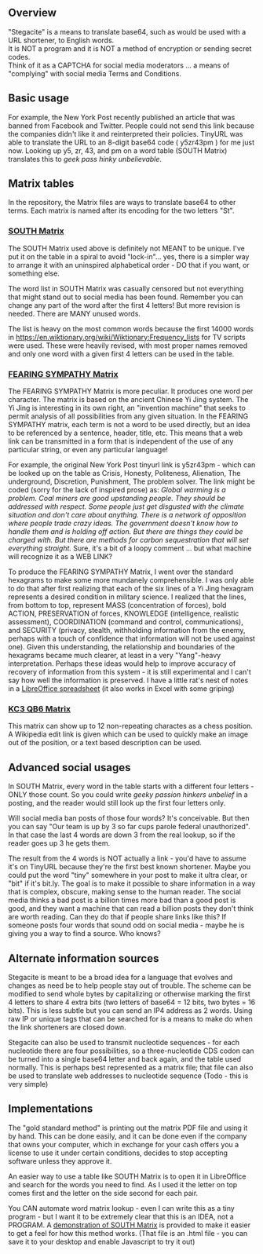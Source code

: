 <!--
**Stegacite/stegacite** is a ✨ _special_ ✨ repository because its `README.md` (this file) appears on your GitHub profile. -->

## Overview ##
"Stegacite" is a means to translate base64, such as would be used with a URL shortener, to English words.  
It is NOT a program and it is NOT a method of encryption or sending secret codes.  
Think of it as a CAPTCHA for social media moderators ... a means of "complying" with social media Terms and Conditions.

## Basic usage ##
For example, the New York Post recently published an article that was banned from Facebook and Twitter.
People could not send this link because the companies didn't like it and reinterpreted their policies.
TinyURL was able to translate the URL to an 8-digit base64 code ( y5zr43pm ) for me just now.
Looking up y5, zr, 43, and pm on a word table (SOUTH Matrix) translates this to _geek pass hinky unbelievable_.

## Matrix tables ##
In the repository, the Matrix files are ways to translate base64 to other terms.  Each matrix is named after its encoding for the two letters "St".

### [SOUTH Matrix](https://github.com/Stegacite/stegacite/blob/main/SOUTH%20Matrix%20v0-2.pdf) ###
The SOUTH Matrix used above is definitely not MEANT to be unique.  I've put it on the table in a spiral to avoid "lock-in"...
yes, there is a simpler way to arrange it with an uninspired alphabetical order - DO that if you want, or something else.

The word list in SOUTH Matrix was casually censored but not everything that might stand out to social media has been found.
Remember you can change any part of the word after the first 4 letters!  But more revision is needed.  There are MANY unused words.

The list is heavy on the most common words because the first 14000 words in https://en.wiktionary.org/wiki/Wiktionary:Frequency_lists
for TV scripts were used.  These were heavily revised, with most proper names removed and only one word with a given first 4 letters
can be used in the table.

### [FEARING SYMPATHY Matrix](https://github.com/Stegacite/stegacite/blob/main/FEARING%20SYMPATHY%20Matrix.pdf) ###
The FEARING SYMPATHY Matrix is more peculiar.  It produces one word per character.  The matrix is based on the ancient Chinese Yi Jing system.
The Yi Jing is interesting in its own right, an "invention machine" that seeks to permit analysis of all possibilities from any given situation.
In the FEARING SYMPATHY matrix, each term is not a word to be used directly, but an idea to be referenced by a sentence, header, title, etc.
This means that a web link can be transmitted in a form that is independent of the use of any particular string, or even any particular language!

For example, the original New York Post tinyurl link is y5zr43pm - which can be looked up on the table as Crisis, Honesty, Politeness, Alienation,
The underground, Discretion, Punishment, The problem solver.  The link might be coded (sorry for the lack of inspired prose) as:
_Global warming is a problem.  Coal miners are good upstanding people.  They should be addressed with respect.  Some people just get disgusted with the climate situation and don't care about anything.  There is a network of opposition where people trade crazy ideas.  The government doesn't know how to handle them and is holding off action.  But there are things they could be charged with.  But there are methods for carbon sequestration that will set everything straight._
Sure, it's a bit of a loopy comment ... but what machine will recognize it as a WEB LINK? 

To produce the FEARING SYMPATHY Matrix, I went over the standard hexagrams to make some more mundanely comprehensible.  I was only able to do that
after first realizing that each of the six lines of a Yi Jing hexagram represents a desired condition in military science.  I realized that the lines,
from bottom to top, represent MASS (concentration of forces), bold ACTION, PRESERVATION of forces, KNOWLEDGE (intelligence, realistic assessment),
COORDINATION (command and control, communications), and SECURITY (privacy, stealth, withholding information from the enemy, perhaps with a touch of confidence
that information will not be used against one).  Given this understanding, the relationship and boundaries of the hexagrams became much clearer, at least in a
very "Yang"-heavy interpretation.  Perhaps these ideas would help to improve accuracy of recovery of information from this system - it is still experimental and
I can't say how well the information is preserved.  I have a little rat's nest of notes in a [LibreOffice spreadsheet](https://github.com/Stegacite/stegacite/blob/main/FEARING%20SYMPATHY%20Matrix%20with%20lengthy%20notes%20on%20derivation.ods) (it also works in Excel with some griping)

### [KC3 QB6 Matrix](https://github.com/Stegacite/stegacite/blob/main/KC3%20QF6%20Matrix.pdf) ###
This matrix can show up to 12 non-repeating charactes as a chess position.  A Wikipedia edit link is given which can be used to quickly make an image out of the position, or a text based description can be used.

## Advanced social usages ##
In SOUTH Matrix, every word in the table starts with a different four letters - ONLY those count.
So you could write _geeky passion hinkers unbelief_ in a posting, and the reader would still look up the first four letters only.

Will social media ban posts of those four words?  It's conceivable.
But then you can say "Our team is up by 3 so far cups parole federal unauthorized".
In that case the last 4 words are down 3 from the real lookup, so if the reader goes up 3 he gets them.

The result from the 4 words is NOT actually a link - you'd have to assume it's on TinyURL because they're the first best known shortener.
Maybe you could put the word "tiny" somewhere in your post to make it ultra clear, or "bit" if it's bit.ly.
The goal is to make it possible to share information in a way that is complex, obscure, making sense to the human reader.
The social media thinks a bad post is a billion times more bad than a good post is good, and they want a machine
that can read a billion posts they don't think are worth reading.  Can they do that if people share links like this?
If someone posts four words that sound odd on social media - maybe he is giving you a way to find a source.  Who knows?

## Alternate information sources ##
Stegacite is meant to be a broad idea for a language that evolves and changes as need be to help people stay out of trouble.
The scheme can be modified to send whole bytes by capitalizing or otherwise marking the first 4 letters to share 4 extra bits
(two letters of base64 = 12 bits, two bytes = 16 bits).  This is less subtle but you can send an IP4 address as 2 words.
Using raw IP or unique tags that can be searched for is a means to make do when the link shorteners are closed down.

Stegacite can also be used to transmit nucleotide sequences - for each nucleotide there are four possibilities, so a three-nucleotide CDS codon can
be turned into a single base64 letter and back again, and the table used normally.  This is perhaps best represented as a matrix file; that file can also
be used to translate web addresses to nucleotide sequence (Todo - this is very simple)

## Implementations ##
The "gold standard method" is printing out the matrix PDF file and using it by hand.  This can be done easily, and it can be done even if the company that owns
your computer, which in exchange for your cash offers you a license to use it under certain conditions, decides to stop accepting software unless they approve it.

An easier way to use a table like SOUTH Matrix is to open it in LibreOffice and search for the words you need to find.
As I used it the letter on top comes first and the letter on the side second for each pair.

You CAN automate word matrix lookup - even I can write this as a tiny program - but I want it to be extremely clear that this is an IDEA, not a PROGRAM.
A [demonstration of SOUTH Matrix](https://github.com/Stegacite/stegacite/blob/main/SOUTH%20Matrix%20illustration%20v0-2.html) is provided to make it easier to get a feel
for how this method works.  (That file is an .html file - you can save it to your desktop and enable Javascript to try it out)
